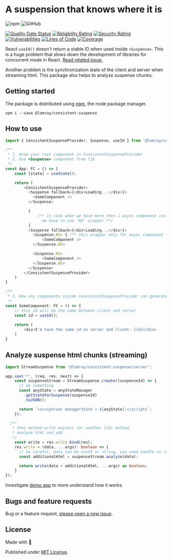 # A suspension that knows where it is

![npm](https://img.shields.io/npm/v/@lomray/consistent-suspense)
![GitHub](https://img.shields.io/github/license/Lomray-Software/consistent-suspense)

[![Quality Gate Status](https://sonarcloud.io/api/project_badges/measure?project=consistent-suspense&metric=alert_status)](https://sonarcloud.io/summary/new_code?id=consistent-suspense)
[![Reliability Rating](https://sonarcloud.io/api/project_badges/measure?project=consistent-suspense&metric=reliability_rating)](https://sonarcloud.io/summary/new_code?id=consistent-suspense)
[![Security Rating](https://sonarcloud.io/api/project_badges/measure?project=consistent-suspense&metric=security_rating)](https://sonarcloud.io/summary/new_code?id=consistent-suspense)
[![Vulnerabilities](https://sonarcloud.io/api/project_badges/measure?project=consistent-suspense&metric=vulnerabilities)](https://sonarcloud.io/summary/new_code?id=consistent-suspense)
[![Lines of Code](https://sonarcloud.io/api/project_badges/measure?project=consistent-suspense&metric=ncloc)](https://sonarcloud.io/summary/new_code?id=consistent-suspense)
[![Coverage](https://sonarcloud.io/api/project_badges/measure?project=consistent-suspense&metric=coverage)](https://sonarcloud.io/summary/new_code?id=consistent-suspense)

React `useId()` doesn't return a stable ID when used inside `<Suspense>`. This is a huge problem that slows down the development of libraries for concurrent mode in React. [Read related issue.](https://github.com/facebook/react/issues/24669)

Another problem is the synchronization state of the client and server when streaming html. This package also helps to analyze suspense chunks.

## Getting started

The package is distributed using [npm](https://www.npmjs.com/), the node package manager.

```
npm i --save @lomray/consistent-suspense
```

## How to use
```typescript jsx
import { ConsistentSuspenseProvider, Suspense, useId } from '@lomray/consistent-suspense';

/**
 * 1. Wrap your root component in ConsistentSuspenseProvider
 * 2. Use <Suspense> component from lib
 */
const App: FC = () => {
    const [state] = useState();

    return (
        <ConsistentSuspenseProvider>
          <Suspense fallback={<div>Loading...</div>}>
            <SomeComponent />
          </Suspense>

          { 
              /** in case when we have more then 1 async component inside suspense, 
                we have to use 'NS' wrapper **/ 
          }
          <Suspense fallback={<div>Loading...</div>}>
            <Suspense.NS> { /** this wrapper only for async component **/ }
                <SomeComponent />
            </Suspense.NS>

            <Suspense.NS>
                <SomeComponent />
            </Suspense.NS>
          </Suspense>
        </ConsistentSuspenseProvider>
    )
}

/**
 * 3. Now any components inside ConsistentSuspenseProvider can generate consistent id's
 */
const SomeComponent: FC = () => {
    // this id will be the same between client and server
    const id = useId();
    
    return (
        <div>I'm have the same id on server and client: {id}</div>
    )
}
```

## Analyze suspense html chunks (streaming)
```typescript jsx
import StreamSuspense from '@lomray/consistent-suspense/server';

app.use('*', (req, res, next) => {
    const suspenseStream = StreamSuspense.create((suspenseId) => {
      // do something
      const anyState = anyStateManager
        .getStateForSuspense(suspenseId)
        .toJSON();

      return `<script>var managerState = ${anyState};</script>`;
    });

  /**
   * then extend write express (or another lib) method
   * analyze html and add 
   */
    const write = res.write.bind(res);
    res.write = (data, ...args): boolean => {
      // be careful, data can be uint8 or string, you need handle it (use Buffer)
      const additionalHtml = suspenseStream.analyze(data);

      return write(data + additionalHtml, ...args) as boolean;
    }
});
```
Investigate [demo app](https://github.com/Lomray-Software/vite-template) to more understand how it works.

## Bugs and feature requests

Bug or a feature request, [please open a new issue](https://github.com/Lomray-Software/consistent-suspense/issues/new).

## License
Made with 💚

Published under [MIT License](./LICENSE).
